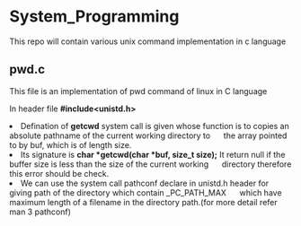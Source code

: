 # System_Programming

This repo will contain various unix command implementation in c language

## pwd.c ##
This file is an implementation of pwd command of linux in C language

In header file <b>#include<unistd.h></b> <br>
<li>Defination of <b>getcwd</b> system call is given whose function is to copies an absolute pathname of the current working directory to
&nbsp;&nbsp;&nbsp;&nbsp;&nbsp;the array pointed to by buf, which is of length size.
  <li>Its signature is <b>char *getcwd(char *buf, size_t size);</b> It return null if the buffer size is less than the size of the current working &nbsp;&nbsp;&nbsp;&nbsp;&nbsp;directory therefore this error should be check.
<li>We can use the system call pathconf declare in unistd.h header for giving path of the directory which contain _PC_PATH_MAX &nbsp;&nbsp;&nbsp;&nbsp;&nbsp;which have maximum length of a filename in the directory path.(for more detail refer man 3 pathconf)
  
  
